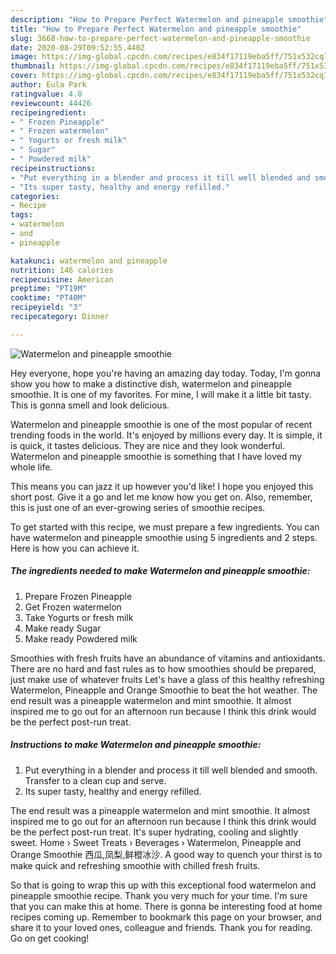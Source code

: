 ```yaml
---
description: "How to Prepare Perfect Watermelon and pineapple smoothie"
title: "How to Prepare Perfect Watermelon and pineapple smoothie"
slug: 3668-how-to-prepare-perfect-watermelon-and-pineapple-smoothie
date: 2020-08-29T09:52:55.440Z
image: https://img-global.cpcdn.com/recipes/e834f17119eba5ff/751x532cq70/watermelon-and-pineapple-smoothie-recipe-main-photo.jpg
thumbnail: https://img-global.cpcdn.com/recipes/e834f17119eba5ff/751x532cq70/watermelon-and-pineapple-smoothie-recipe-main-photo.jpg
cover: https://img-global.cpcdn.com/recipes/e834f17119eba5ff/751x532cq70/watermelon-and-pineapple-smoothie-recipe-main-photo.jpg
author: Eula Park
ratingvalue: 4.8
reviewcount: 44426
recipeingredient:
- " Frozen Pineapple"
- " Frozen watermelon"
- " Yogurts or fresh milk"
- " Sugar"
- " Powdered milk"
recipeinstructions:
- "Put everything in a blender and process it till well blended and smooth. Transfer to a clean cup and serve."
- "Its super tasty, healthy and energy refilled."
categories:
- Recipe
tags:
- watermelon
- and
- pineapple

katakunci: watermelon and pineapple 
nutrition: 146 calories
recipecuisine: American
preptime: "PT19M"
cooktime: "PT40M"
recipeyield: "3"
recipecategory: Dinner

---
```



![Watermelon and pineapple smoothie](https://img-global.cpcdn.com/recipes/e834f17119eba5ff/751x532cq70/watermelon-and-pineapple-smoothie-recipe-main-photo.jpg)

Hey everyone, hope you're having an amazing day today. Today, I'm gonna show you how to make a distinctive dish, watermelon and pineapple smoothie. It is one of my favorites. For mine, I will make it a little bit tasty. This is gonna smell and look delicious.

Watermelon and pineapple smoothie is one of the most popular of recent trending foods in the world. It's enjoyed by millions every day. It is simple, it is quick, it tastes delicious. They are nice and they look wonderful. Watermelon and pineapple smoothie is something that I have loved my whole life.

This means you can jazz it up however you&#39;d like! I hope you enjoyed this short post. Give it a go and let me know how you get on. Also, remember, this is just one of an ever-growing series of smoothie recipes.


To get started with this recipe, we must prepare a few ingredients. You can have watermelon and pineapple smoothie using 5 ingredients and 2 steps. Here is how you can achieve it.

<!--inarticleads1-->

##### The ingredients needed to make Watermelon and pineapple smoothie:

1. Prepare  Frozen Pineapple
1. Get  Frozen watermelon
1. Take  Yogurts or fresh milk
1. Make ready  Sugar
1. Make ready  Powdered milk


Smoothies with fresh fruits have an abundance of vitamins and antioxidants. There are no hard and fast rules as to how smoothies should be prepared, just make use of whatever fruits Let&#39;s have a glass of this healthy refreshing Watermelon, Pineapple and Orange Smoothie to beat the hot weather. The end result was a pineapple watermelon and mint smoothie. It almost inspired me to go out for an afternoon run because I think this drink would be the perfect post-run treat. 

<!--inarticleads2-->

##### Instructions to make Watermelon and pineapple smoothie:

1. Put everything in a blender and process it till well blended and smooth. Transfer to a clean cup and serve.
1. Its super tasty, healthy and energy refilled.


The end result was a pineapple watermelon and mint smoothie. It almost inspired me to go out for an afternoon run because I think this drink would be the perfect post-run treat. It&#39;s super hydrating, cooling and slightly sweet. Home › Sweet Treats › Beverages › Watermelon, Pineapple and Orange Smoothie 西瓜,凤梨,鲜橙冰沙. A good way to quench your thirst is to make quick and refreshing smoothie with chilled fresh fruits. 

So that is going to wrap this up with this exceptional food watermelon and pineapple smoothie recipe. Thank you very much for your time. I'm sure that you can make this at home. There is gonna be interesting food at home recipes coming up. Remember to bookmark this page on your browser, and share it to your loved ones, colleague and friends. Thank you for reading. Go on get cooking!
